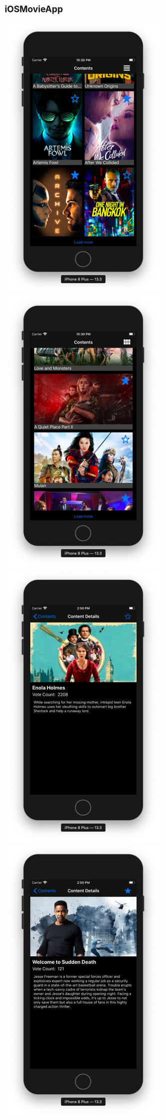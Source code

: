 # iOSMovieApp
![Grid View](https://raw.githubusercontent.com/tahabayi/iOSMovieApp/main/view-grid.png)
![List View](https://raw.githubusercontent.com/tahabayi/iOSMovieApp/main/view-list.png)
![Detail Page 1](https://raw.githubusercontent.com/tahabayi/iOSMovieApp/main/detail-page-1.png)
![Detail Page 2](https://raw.githubusercontent.com/tahabayi/iOSMovieApp/main/detail-page-2.png)
